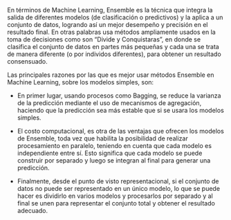 En términos de Machine Learning, Ensemble es la técnica que integra la salida de diferentes modelos (de clasificación o predictivos) y la aplica a un conjunto de datos, logrando así un mejor desempeño y precisión en el resultado final.  En otras palabras usa métodos ampliamente usados en la toma de decisiones como son “Divide y Conquistaras”, en donde se clasifica el conjunto de datos en partes más pequeñas y cada una se trata de manera diferente (o por individos diferentes), para obtener un resultado consensuado.

Las principales razones por las que es mejor usar métodos Ensemble en Machine Learning, sobre los modelos simples, son:
-	En primer lugar, usando procesos como Bagging, se reduce la varianza de la predicción mediante el uso de mecanismos de agregación, haciendo que la predicción sea más estable que si se usara los modelos simples.

-	El costo computacional, es otra de las ventajas que ofrecen los modelos de Ensemble, toda vez que habilita la posibilidad de realizar procesamiento en paralelo, teniendo en cuenta que cada modelo es independiente entre sí.  Esto significa que cada modelo se puede construir por separado y luego se integran al final para generar una predicción.

-	Finalmente, desde el punto de visto representacional, si el conjunto de datos no puede ser representado en un único modelo, lo que se puede hacer es dividirlo en varios modelos y procesarlos por separado y al final se unen para representar el conjunto total y obtener el resultado adecuado.
